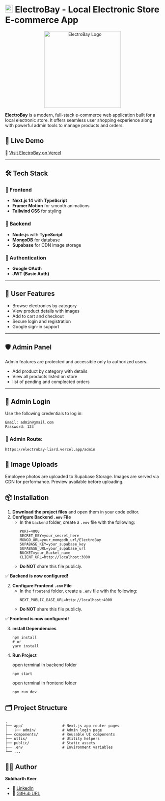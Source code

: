 # <img src="./frontend/app/favicon.ico" alt="ElectroBay Logo" width="25"/> ElectroBay - Local Electronic Store E-commerce App
<p align="center">
  <img src="https://yxbboqcacbihxherpisb.supabase.co/storage/v1/object/public/toki//20250724_152640.png" alt="ElectroBay Logo" width="250"/>
</p>

**ElectroBay** is a modern, full-stack e-commerce web application built for a local electronic store. It offers seamless user shopping experience along with powerful admin tools to manage products and orders.

## 🚀 Live Demo

🔗 [Visit ElectroBay on Vercel](https://electrobay-liard.vercel.app)

---

## 🛠 Tech Stack

### 🔹 Frontend
- **Next.js 14** with **TypeScript**
- **Framer Motion** for smooth animations
- **Tailwind CSS** for styling

### 🔹 Backend
- **Node.js** with **TypeScript**
- **MongoDB** for database
- **Supabase** for CDN image storage

### 🔹 Authentication
- **Google OAuth**
- **JWT (Basic Auth)**

---

## 👤 User Features
- Browse electronics by category
- View product details with images
- Add to cart and checkout
- Secure login and registration
- Google sign-in support

---

## 🛡️ Admin Panel

Admin features are protected and accessible only to authorized users.
- Add product by category with details
- View all products listed on store
- list of pending and complected orders

---

## 🔐 Admin Login

Use the following credentials to log in:

```text
Email: admin@gmail.com
Password: 123
```
### 🔗 Admin Route:
```route
https://electrobay-liard.vercel.app/admin
```

## 📸 Image Uploads
Employee photos are uploaded to Supabase Storage.
Images are served via CDN for performance.
Preview available before uploading.

## 📦 Installation
1. **Download the project files** and open them in your code editor.
2. **Configure Backend `.env` File**
   - In the `backend` folder, create a `.env` file with the following:
     ```env
     PORT=4000
     SECRET_KEY=your_secret_here
     MONGO_URL=your_mongodb_url/ElectroBay
     SUPABASE_KEY=your_supabase_key
     SUPABASE_URL=your_supabase_url
     BUCKET=your_Bucket_name
     CLIENT_URL=http://localhost:3000
     ```
   - **Do NOT** share this file publicly.

✅ **Backend is now configured!**

2. **Configure Frontend `.env` File**
   - In the `frontend` folder, create a `.env` file with the following:
     ```env
     NEXT_PUBLIC_BASE_URL=http://localhost:4000
     ```
   - **Do NOT** share this file publicly.

✅ **Frontend is now configured!**

3. **install Dependencies**
     ```terminal
    npm install
    # or
    yarn install
     ```

3. **Run Project**

    open terminal in backend folder
     ```terminal
    npm start
     ```
     open terminal in frontend folder
     ```terminal
    npm run dev
    ```
## 🗂 Project Structure
```Project Structure
.
├── app/                  # Next.js app router pages
│   ├── admin/            # Admin login page
├── components/           # Reusable UI components
├── utlis/                # Utility helpers
├── public/               # Static assets
├── .env                  # Environment variables
└── ...
```

## 🙋‍♂️ Author
**Siddharth Keer**
- 🔗 [LinkedIn](https://www.linkedin.com/in/siddharth-keer-30141011s003n004/)
- 🔗 [GitHub URL](https://github.com/Siddharth-Keer)
